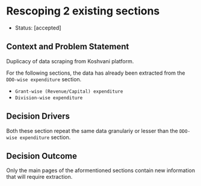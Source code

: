 # Rescoping 2 existing sections

* Status: [accepted]

## Context and Problem Statement

Duplicacy of data scraping from Koshvani platform.

For the following sections, the data has already been extracted from the `DDO-wise expenditure` section.

- `Grant-wise (Revenue/Capital) expenditure`  
- `Division-wise expenditure`

## Decision Drivers

Both these section repeat the same data granulariy or lesser than the `DDO-wise expenditure` section.

## Decision Outcome

Only the main pages of the aformentioned sections contain new information that will require extraction.
